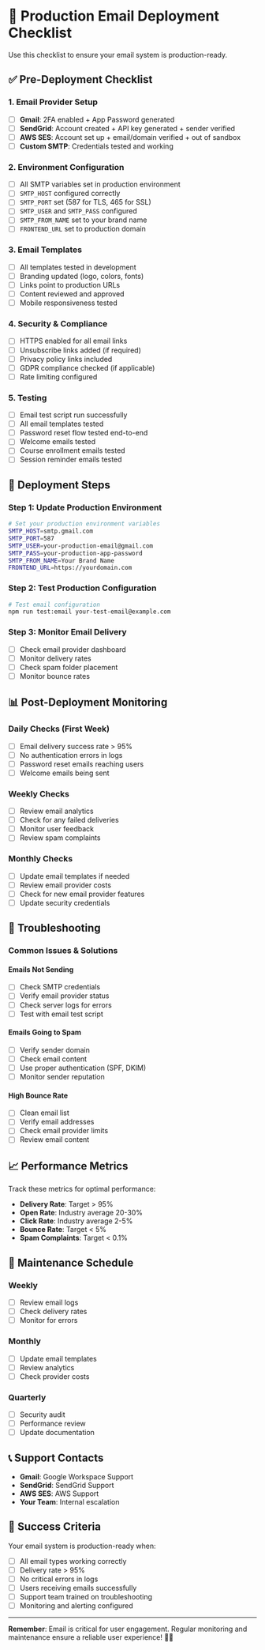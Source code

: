 # 🚀 Production Email Deployment Checklist

Use this checklist to ensure your email system is production-ready.

## ✅ Pre-Deployment Checklist

### 1. Email Provider Setup
- [ ] **Gmail**: 2FA enabled + App Password generated
- [ ] **SendGrid**: Account created + API key generated + sender verified
- [ ] **AWS SES**: Account set up + email/domain verified + out of sandbox
- [ ] **Custom SMTP**: Credentials tested and working

### 2. Environment Configuration
- [ ] All SMTP variables set in production environment
- [ ] `SMTP_HOST` configured correctly
- [ ] `SMTP_PORT` set (587 for TLS, 465 for SSL)
- [ ] `SMTP_USER` and `SMTP_PASS` configured
- [ ] `SMTP_FROM_NAME` set to your brand name
- [ ] `FRONTEND_URL` set to production domain

### 3. Email Templates
- [ ] All templates tested in development
- [ ] Branding updated (logo, colors, fonts)
- [ ] Links point to production URLs
- [ ] Content reviewed and approved
- [ ] Mobile responsiveness tested

### 4. Security & Compliance
- [ ] HTTPS enabled for all email links
- [ ] Unsubscribe links added (if required)
- [ ] Privacy policy links included
- [ ] GDPR compliance checked (if applicable)
- [ ] Rate limiting configured

### 5. Testing
- [ ] Email test script run successfully
- [ ] All email templates tested
- [ ] Password reset flow tested end-to-end
- [ ] Welcome emails tested
- [ ] Course enrollment emails tested
- [ ] Session reminder emails tested

## 🔧 Deployment Steps

### Step 1: Update Production Environment
```bash
# Set your production environment variables
SMTP_HOST=smtp.gmail.com
SMTP_PORT=587
SMTP_USER=your-production-email@gmail.com
SMTP_PASS=your-production-app-password
SMTP_FROM_NAME=Your Brand Name
FRONTEND_URL=https://yourdomain.com
```

### Step 2: Test Production Configuration
```bash
# Test email configuration
npm run test:email your-test-email@example.com
```

### Step 3: Monitor Email Delivery
- [ ] Check email provider dashboard
- [ ] Monitor delivery rates
- [ ] Check spam folder placement
- [ ] Monitor bounce rates

## 📊 Post-Deployment Monitoring

### Daily Checks (First Week)
- [ ] Email delivery success rate > 95%
- [ ] No authentication errors in logs
- [ ] Password reset emails reaching users
- [ ] Welcome emails being sent

### Weekly Checks
- [ ] Review email analytics
- [ ] Check for any failed deliveries
- [ ] Monitor user feedback
- [ ] Review spam complaints

### Monthly Checks
- [ ] Update email templates if needed
- [ ] Review email provider costs
- [ ] Check for new email provider features
- [ ] Update security credentials

## 🚨 Troubleshooting

### Common Issues & Solutions

#### Emails Not Sending
- [ ] Check SMTP credentials
- [ ] Verify email provider status
- [ ] Check server logs for errors
- [ ] Test with email test script

#### Emails Going to Spam
- [ ] Verify sender domain
- [ ] Check email content
- [ ] Use proper authentication (SPF, DKIM)
- [ ] Monitor sender reputation

#### High Bounce Rate
- [ ] Clean email list
- [ ] Verify email addresses
- [ ] Check email provider limits
- [ ] Review email content

## 📈 Performance Metrics

Track these metrics for optimal performance:

- **Delivery Rate**: Target > 95%
- **Open Rate**: Industry average 20-30%
- **Click Rate**: Industry average 2-5%
- **Bounce Rate**: Target < 5%
- **Spam Complaints**: Target < 0.1%

## 🔄 Maintenance Schedule

### Weekly
- [ ] Review email logs
- [ ] Check delivery rates
- [ ] Monitor for errors

### Monthly
- [ ] Update email templates
- [ ] Review analytics
- [ ] Check provider costs

### Quarterly
- [ ] Security audit
- [ ] Performance review
- [ ] Update documentation

## 📞 Support Contacts

- **Gmail**: Google Workspace Support
- **SendGrid**: SendGrid Support
- **AWS SES**: AWS Support
- **Your Team**: Internal escalation

## 🎯 Success Criteria

Your email system is production-ready when:

- [ ] All email types working correctly
- [ ] Delivery rate > 95%
- [ ] No critical errors in logs
- [ ] Users receiving emails successfully
- [ ] Support team trained on troubleshooting
- [ ] Monitoring and alerting configured

---

**Remember**: Email is critical for user engagement. Regular monitoring and maintenance ensure a reliable user experience! 📧✨
